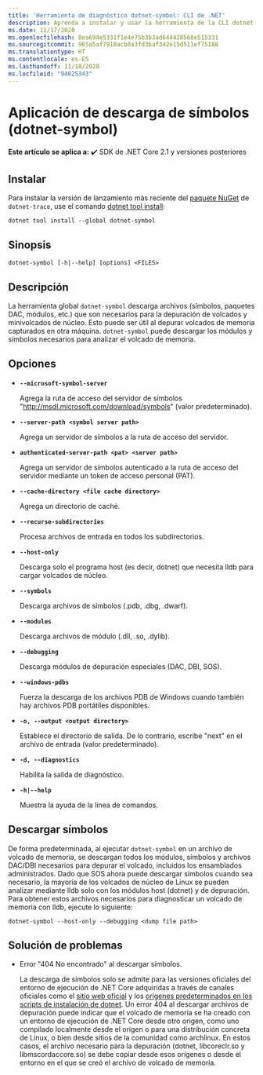 ```yaml
---
title: 'Herramienta de diagnóstico dotnet-symbol: CLI de .NET'
description: Aprenda a instalar y usar la herramienta de la CLI dotnet-symbol para descargar los archivos necesarios para depurar minivolcados y volcados de memoria de .NET.
ms.date: 11/17/2020
ms.openlocfilehash: 8ea694e5331f1e4e75b3b3ad644428568e515331
ms.sourcegitcommit: 965a5af7918acb0a3fd3baf342e15d511ef75188
ms.translationtype: HT
ms.contentlocale: es-ES
ms.lasthandoff: 11/18/2020
ms.locfileid: "94825343"
---
```

# <a name="symbol-downloader-dotnet-symbol"></a>Aplicación de descarga de símbolos (dotnet-symbol)

**Este artículo se aplica a:** ✔️ SDK de .NET Core 2.1 y versiones posteriores

## <a name="install"></a>Instalar

Para instalar la versión de lanzamiento más reciente del [paquete NuGet](https://www.nuget.org/packages/dotnet-trace) de `dotnet-trace`, use el comando [dotnet tool install](../tools/dotnet-tool-install.md):

```dotnetcli
dotnet tool install --global dotnet-symbol
```

## <a name="synopsis"></a>Sinopsis

```console
dotnet-symbol [-h|--help] [options] <FILES>
```

## <a name="description"></a>Descripción

La herramienta global `dotnet-symbol` descarga archivos (símbolos, paquetes DAC, módulos, etc.) que son necesarios para la depuración de volcados y minivolcados de núcleo. Esto puede ser útil al depurar volcados de memoria capturados en otra máquina. `dotnet-symbol` puede descargar los módulos y símbolos necesarios para analizar el volcado de memoria.

## <a name="options"></a>Opciones

- **`--microsoft-symbol-server`**

  Agrega la ruta de acceso del servidor de símbolos "http://msdl.microsoft.com/download/symbols" (valor predeterminado).

- **`--server-path <symbol server path>`**

  Agrega un servidor de símbolos a la ruta de acceso del servidor.

- **`authenticated-server-path <pat> <server path>`**

  Agrega un servidor de símbolos autenticado a la ruta de acceso del servidor mediante un token de acceso personal (PAT).

- **`--cache-directory <file cache directory>`**

  Agrega un directorio de caché.

- **`--recurse-subdirectories`**

  Procesa archivos de entrada en todos los subdirectorios.

- **`--host-only`**

  Descarga solo el programa host (es decir, dotnet) que necesita lldb para cargar volcados de núcleo.

- **`--symbols`**

  Descarga archivos de símbolos (.pdb, .dbg, .dwarf).

- **`--modules`**

  Descarga archivos de módulo (.dll, .so, .dylib).

- **`--debugging`**

  Descarga módulos de depuración especiales (DAC, DBI, SOS).

- **`--windows-pdbs`**

  Fuerza la descarga de los archivos PDB de Windows cuando también hay archivos PDB portátiles disponibles.

- **`-o, --output <output directory>`**

  Establece el directorio de salida. De lo contrario, escribe "next" en el archivo de entrada (valor predeterminado).

- **`-d, --diagnostics`**

  Habilita la salida de diagnóstico.

- **`-h|--help`**

  Muestra la ayuda de la línea de comandos.

## <a name="download-symbols"></a>Descargar símbolos

De forma predeterminada, al ejecutar `dotnet-symbol` en un archivo de volcado de memoria, se descargan todos los módulos, símbolos y archivos DAC/DBI necesarios para depurar el volcado, incluidos los ensamblados administrados. Dado que SOS ahora puede descargar símbolos cuando sea necesario, la mayoría de los volcados de núcleo de Linux se pueden analizar mediante lldb solo con los módulos host (dotnet) y de depuración. Para obtener estos archivos necesarios para diagnosticar un volcado de memoria con lldb, ejecute lo siguiente:

```console
dotnet-symbol --host-only --debugging <dump file path>
```

## <a name="troubleshoot"></a>Solución de problemas

- Error "404 No encontrado" al descargar símbolos.

   La descarga de símbolos solo se admite para las versiones oficiales del entorno de ejecución de .NET Core adquiridas a través de canales oficiales como el [sitio web oficial](https://dotnet.microsoft.com/download/dotnet-core) y los [orígenes predeterminados en los scripts de instalación de dotnet](../tools/dotnet-install-script.md). Un error 404 al descargar archivos de depuración puede indicar que el volcado de memoria se ha creado con un entorno de ejecución de .NET Core desde otro origen, como uno compilado localmente desde el origen o para una distribución concreta de Linux, o bien desde sitios de la comunidad como archlinux. En estos casos, el archivo necesario para la depuración (dotnet, libcoreclr.so y libmscordaccore.so) se debe copiar desde esos orígenes o desde el entorno en el que se creó el archivo de volcado de memoria.
